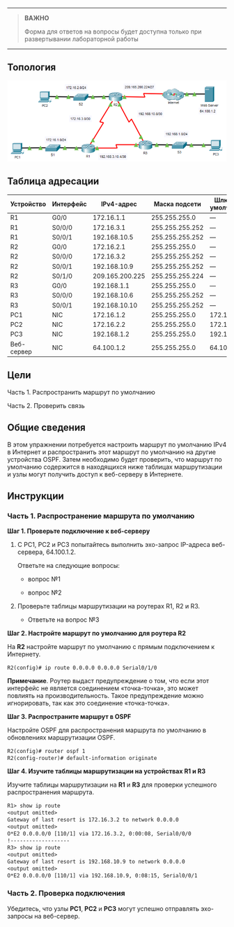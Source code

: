 
---

> **ВАЖНО**
> 
> Форма для ответов на вопросы будет доступна только при развертывании лабораторной работы 

---

## Топология

![](./assets/topology.png)

## Таблица адресации

| Устройство | Интерфейс | IPv4-адрес      | Маска подсети   | Шлюз по умолчанию |
|------------|-----------|-----------------|-----------------|-------------------|
| R1         | G0/0      | 172.16.1.1      | 255.255.255.0   | —                 |
| R1         | S0/0/0    | 172.16.3.1      | 255.255.255.252 | —                 |
| R1         | S0/0/1    | 192.168.10.5    | 255.255.255.252 | —                 |
| R2         | G0/0      | 172.16.2.1      | 255.255.255.0   | —                 |
| R2         | S0/0/0    | 172.16.3.2      | 255.255.255.252 | —                 |
| R2         | S0/0/1    | 192.168.10.9    | 255.255.255.252 | —                 |
| R2         | S0/1/0    | 209.165.200.225 | 255.255.255.224 | —                 |
| R3         | G0/0      | 192.168.1.1     | 255.255.255.0   | —                 |
| R3         | S0/0/0    | 192.168.10.6    | 255.255.255.252 | —                 |
| R3         | S0/0/1    | 192.168.10.10   | 255.255.255.252 | —                 |
| PC1        | NIC       | 172.16.1.2      | 255.255.255.0   | 172.16.1.1        |
| PC2        | NIC       | 172.16.2.2      | 255.255.255.0   | 172.16.2.1        |
| PC3        | NIC       | 192.168.1.2     | 255.255.255.0   | 192.168.1.1       |
| Веб-сервер | NIC       | 64.100.1.2      | 255.255.255.0   | 64.100.1.1        |

## Цели

Часть 1. Распространить маршрут по умолчанию

Часть 2. Проверить связь

## Общие сведения

В этом упражнении потребуется настроить маршрут по умолчанию IPv4 в Интернет и распространить этот маршрут по умолчанию на другие устройства OSPF. Затем необходимо будет проверить, что маршрут по умолчанию содержится в находящихся ниже таблицах маршрутизации и узлы могут получить доступ к веб-серверу в Интернете.

## Инструкции

### Часть 1. Распространение маршрута по умолчанию

**Шаг 1. Проверьте подключение к веб-серверу**

1. С PC1, PC2 и PC3 попытайтесь выполнить эхо-запрос IP-адреса веб-сервера, 64.100.1.2.

   Ответьте на следующие вопросы:

    - вопрос №1

    - вопрос №2

2. Проверьте таблицы маршрутизации на роутерах R1, R2 и R3.

    - Ответьте на вопрос №3

**Шаг 2. Настройте маршрут по умолчанию для роутера R2**

На **R2** настройте маршрут по умолчанию с прямым подключением к Интернету.

```
R2(config)# ip route 0.0.0.0 0.0.0.0 Serial0/1/0
```

**Примечание**. Роутер выдаст предупреждение о том, что если этот интерфейс не является соединением «точка-точка», это может повлиять на производительность. Такое предупреждение можно игнорировать, так как это соединение «точка-точка».

**Шаг 3. Распространите маршрут в OSPF**

Настройте OSPF для распространения маршрута по умолчанию в обновлениях маршрутизации OSPF.

```
R2(config)# router ospf 1
R2(config-router)# default-information originate
```

**Шаг 4. Изучите таблицы маршрутизации на устройствах R1 и R3**

Изучите таблицы маршрутизации на **R1** и **R3** для проверки успешного распространения маршрута.

```
R1> show ip route
<output omitted>
Gateway of last resort is 172.16.3.2 to network 0.0.0.0
<output omitted>
O*E2 0.0.0.0/0 [110/1] via 172.16.3.2, 0:00:08, Serial0/0/0
!-------------------
R3> show ip route
<output omitted>
Gateway of last resort is 192.168.10.9 to network 0.0.0.0
<output omitted>
O*E2 0.0.0.0/0 [110/1] via 192.168.10.9, 0:08:15, Serial0/0/1
```

### Часть 2. Проверка подключения

Убедитесь, что узлы **PC1**, **PC2** и **PC3** могут успешно отправлять эхо-запросы на веб-сервер.

<!-- [Скачать файл Packet Tracer для локального запуска](./assets/2.5.3-lab.pka) -->
